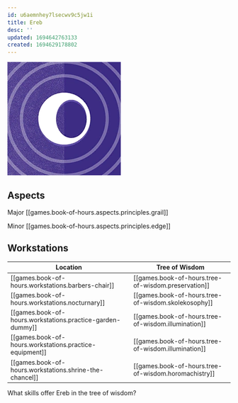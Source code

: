```yaml
---
id: u6aemnhey7lsecwv9c5jw1i
title: Ereb
desc: ''
updated: 1694642763133
created: 1694629178802
---
```

![Ereb](assets/icon-ereb.png)

## Aspects

Major [[games.book-of-hours.aspects.principles.grail]]

Minor [[games.book-of-hours.aspects.principles.edge]]

## Workstations

Location | Tree of Wisdom |
---------|----------|
|[[games.book-of-hours.workstations.barbers-chair]] | [[games.book-of-hours.tree-of-wisdom.preservation]]|
|[[games.book-of-hours.workstations.nocturnary]] | [[games.book-of-hours.tree-of-wisdom.skolekosophy]] |
|[[games.book-of-hours.workstations.practice-garden-dummy]]| [[games.book-of-hours.tree-of-wisdom.illumination]] |
|[[games.book-of-hours.workstations.practice-equipment]]| [[games.book-of-hours.tree-of-wisdom.illumination]] |
|[[games.book-of-hours.workstations.shrine-the-chancel]]|[[games.book-of-hours.tree-of-wisdom.horomachistry]] |

What skills offer Ereb in the tree of wisdom?

